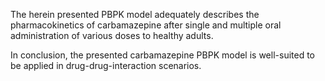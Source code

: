 The herein presented PBPK model adequately describes the pharmacokinetics of carbamazepine after single and multiple oral administration of various doses to healthy adults. 

In conclusion, the presented carbamazepine PBPK model is well-suited to be applied in drug-drug-interaction scenarios.
